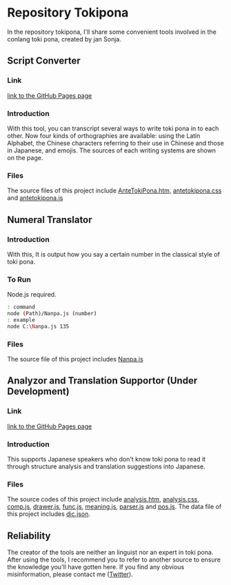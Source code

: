 # Repository Tokipona
In the repository tokipona, I'll share some convenient tools involved in the conlang toki pona, created by jan Sonja.

## Script Converter
### Link
[link to the GitHub Pages page](https://leenamgwang.github.io/tokipona/AnteTokiPona.htm) 
### Introduction
With this tool, you can transcript several ways to write toki pona in to each other. Now four kinds of orthographies are available: using the Latin Alphabet, the Chinese characters referring to their use in Chinese and those in Japanese, and emojis. The sources of each writing systems are shown on the page.
### Files
The source files of this project include [AnteTokiPona.htm](https://github.com/leenamgwang/tokipona/blob/master/AnteTokiPona.htm), [antetokipona.css](https://github.com/leenamgwang/tokipona/blob/master/antetokipona.css) and [antetokipona.js](https://github.com/leenamgwang/tokipona/blob/master/antetokipona.js)

## Numeral Translator
### Introduction
With this, It is output how you say a certain number in the classical style of toki pona.
### To Run
Node.js required.
```bash
: command
node (Path)/Nanpa.js (number)
: example
node C:\Nanpa.js 135
```
### Files
The source file of this project includes [Nanpa.js](https://github.com/leenamgwang/tokipona/blob/master/Nanpa.js)

## Analyzor and Translation Supportor (Under Development)
### Link
[link to the GitHub Pages page](https://leenamgwang.github.io/tokipona/analysis.htm) 
### Introduction
This supports Japanese speakers who don't know toki pona to read it through structure analysis and translation suggestions into Japanese.
### Files
The source codes of this project include [analysis.htm](https://github.com/leenamgwang/tokipona/blob/master/analysis.htm), [analysis.css](https://github.com/leenamgwang/tokipona/blob/master/analysis.css), [comp.js](https://github.com/leenamgwang/tokipona/blob/master/comp.js), [drawer.js](https://github.com/leenamgwang/tokipona/blob/master/drawer.js), [func.js](https://github.com/leenamgwang/tokipona/blob/master/func.js), [meaning.js](https://github.com/leenamgwang/tokipona/blob/master/meaning.js), [parser.js](https://github.com/leenamgwang/tokipona/blob/master/parser.js) and [pos.js](https://github.com/leenamgwang/tokipona/blob/master/pos.js). The data file of this project includes [dic.json](https://github.com/leenamgwang/tokipona/blob/master/dic.json).

## Reliability
The creator of the tools are neither an linguist nor an expert in toki pona. After using the tools, I recommend you to refer to another source to ensure the knowledge you'll have gotten here. If you find any obvious misinformation, please contact me ([Twitter](https://twitter.com/leenamgwang)). 
